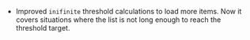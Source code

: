 - Improved `inifinite` threshold calculations to load more items.
  Now it covers situations where the list is not long enough to reach the threshold target.
